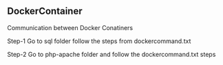 ## DockerContainer
Communication between Docker Conatiners


Step-1
Go to sql folder follow the steps from dockercommand.txt

Step-2
Go to php-apache folder and follow the dockercommand.txt steps
